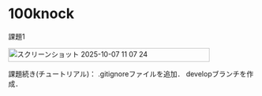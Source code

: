 # 100knock

課題1

<img width="408" height="28" alt="スクリーンショット 2025-10-07 11 07 24" src="https://github.com/user-attachments/assets/0e3101e7-1756-487e-9601-9004c28c4feb" />

課題続き(チュートリアル)：
.gitignoreファイルを追加．
developブランチを作成．